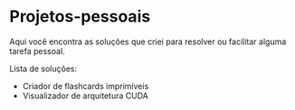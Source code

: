 # Projetos-pessoais
Aqui você encontra as soluções que criei para resolver ou facilitar alguma tarefa pessoal.

Lista de soluções:
* Criador de flashcards imprimíveis
* Visualizador de arquitetura CUDA
